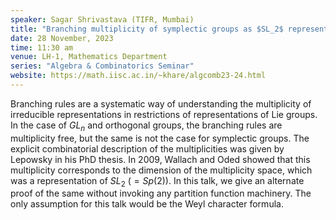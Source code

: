 ```yaml
---
speaker: Sagar Shrivastava (TIFR, Mumbai)
title: "Branching multiplicity of symplectic groups as $SL_2$ representations"
date: 28 November, 2023
time: 11:30 am
venue: LH-1, Mathematics Department
series: "Algebra & Combinatorics Seminar"
website: https://math.iisc.ac.in/~khare/algcomb23-24.html
---
```


Branching rules are a systematic way of understanding the multiplicity of
irreducible representations in restrictions of representations of Lie
groups. In the case of $GL_n$ and orthogonal groups, the branching rules
are multiplicity free, but the same is not the case for symplectic
groups. The explicit combinatorial description of the multiplicities was
given by Lepowsky in his PhD thesis. In 2009, Wallach and Oded showed
that this multiplicity corresponds to the dimension of the multiplicity
space, which was a representation of $SL_2$ $(=Sp(2))$. In this talk, we
give an alternate proof of the same without invoking any partition
function machinery. The only assumption for this talk would be the Weyl
character formula.
